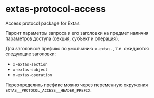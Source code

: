 # extas-protocol-access
Access protocol package for Extas

Парсит параметры запроса и его заголовки на предмет наличия параметров доступа (секция, субъект и операция).

Для заголовков префикс по умолчанию `x-extas-`, т.е. ожидаются следующие заголовки:
- `x-extas-section`
- `x-extas-subject`
- `x-extas-operation`

Переопределить префикс можно через переменную окружения `EXTAS__PROTOCOL_ACCESS__HEADER_PREFIX`.